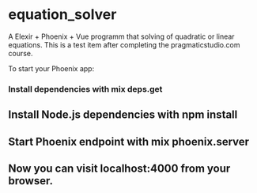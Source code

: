 # equation_solver
A Elexir + Phoenix + Vue programm that solving of quadratic or linear equations. This is a test item after completing the pragmaticstudio.com course.

  To start your Phoenix app:
  ### Install dependencies with mix deps.get
  ## Install Node.js dependencies with npm install
  ## Start Phoenix endpoint with mix phoenix.server
  ## Now you can visit localhost:4000 from your browser.
